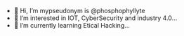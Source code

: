- 👋 Hi, I’m mypseudonym is @phosphophyllyte
- 👀 I’m interested in  IOT, CyberSecurity and industry 4.0...
- 🌱 I’m currently learning  Etical Hacking...
